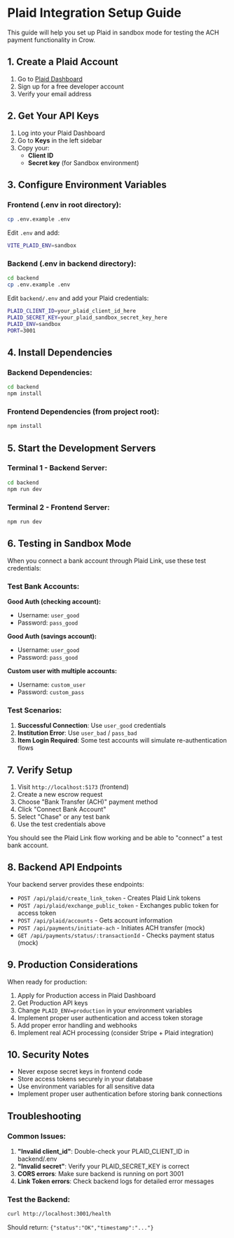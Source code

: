 # Plaid Integration Setup Guide

This guide will help you set up Plaid in sandbox mode for testing the ACH payment functionality in Crow.

## 1. Create a Plaid Account

1. Go to [Plaid Dashboard](https://dashboard.plaid.com/signup)
2. Sign up for a free developer account
3. Verify your email address

## 2. Get Your API Keys

1. Log into your Plaid Dashboard
2. Go to **Keys** in the left sidebar
3. Copy your:
   - **Client ID**
   - **Secret key** (for Sandbox environment)

## 3. Configure Environment Variables

### Frontend (.env in root directory):
```bash
cp .env.example .env
```

Edit `.env` and add:
```bash
VITE_PLAID_ENV=sandbox
```

### Backend (.env in backend directory):
```bash
cd backend
cp .env.example .env
```

Edit `backend/.env` and add your Plaid credentials:
```bash
PLAID_CLIENT_ID=your_plaid_client_id_here
PLAID_SECRET_KEY=your_plaid_sandbox_secret_key_here
PLAID_ENV=sandbox
PORT=3001
```

## 4. Install Dependencies

### Backend Dependencies:
```bash
cd backend
npm install
```

### Frontend Dependencies (from project root):
```bash
npm install
```

## 5. Start the Development Servers

### Terminal 1 - Backend Server:
```bash
cd backend
npm run dev
```

### Terminal 2 - Frontend Server:
```bash
npm run dev
```

## 6. Testing in Sandbox Mode

When you connect a bank account through Plaid Link, use these test credentials:

### Test Bank Accounts:

**Good Auth (checking account):**
- Username: `user_good`
- Password: `pass_good`

**Good Auth (savings account):**
- Username: `user_good`  
- Password: `pass_good`

**Custom user with multiple accounts:**
- Username: `custom_user`
- Password: `custom_pass`

### Test Scenarios:

1. **Successful Connection**: Use `user_good` credentials
2. **Institution Error**: Use `user_bad` / `pass_bad`
3. **Item Login Required**: Some test accounts will simulate re-authentication flows

## 7. Verify Setup

1. Visit `http://localhost:5173` (frontend)
2. Create a new escrow request
3. Choose "Bank Transfer (ACH)" payment method
4. Click "Connect Bank Account"
5. Select "Chase" or any test bank
6. Use the test credentials above

You should see the Plaid Link flow working and be able to "connect" a test bank account.

## 8. Backend API Endpoints

Your backend server provides these endpoints:

- `POST /api/plaid/create_link_token` - Creates Plaid Link tokens
- `POST /api/plaid/exchange_public_token` - Exchanges public token for access token
- `POST /api/plaid/accounts` - Gets account information
- `POST /api/payments/initiate-ach` - Initiates ACH transfer (mock)
- `GET /api/payments/status/:transactionId` - Checks payment status (mock)

## 9. Production Considerations

When ready for production:

1. Apply for Production access in Plaid Dashboard
2. Get Production API keys
3. Change `PLAID_ENV=production` in your environment variables
4. Implement proper user authentication and access token storage
5. Add proper error handling and webhooks
6. Implement real ACH processing (consider Stripe + Plaid integration)

## 10. Security Notes

- Never expose secret keys in frontend code
- Store access tokens securely in your database
- Use environment variables for all sensitive data
- Implement proper user authentication before storing bank connections

## Troubleshooting

### Common Issues:

1. **"Invalid client_id"**: Double-check your PLAID_CLIENT_ID in backend/.env
2. **"Invalid secret"**: Verify your PLAID_SECRET_KEY is correct
3. **CORS errors**: Make sure backend is running on port 3001
4. **Link Token errors**: Check backend logs for detailed error messages

### Test the Backend:

```bash
curl http://localhost:3001/health
```

Should return: `{"status":"OK","timestamp":"..."}`
